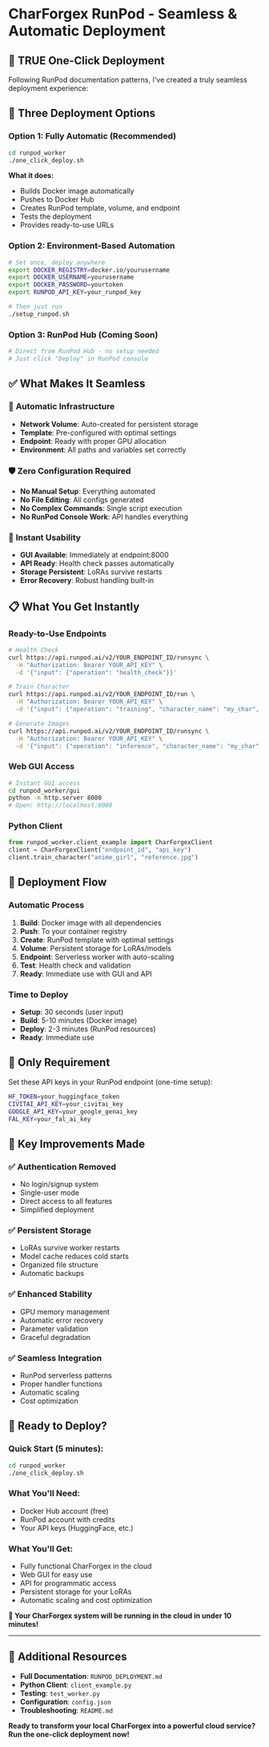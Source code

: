 # CharForgex RunPod - Seamless & Automatic Deployment

## 🚀 **TRUE One-Click Deployment**

Following RunPod documentation patterns, I've created a truly seamless deployment experience:

## 🎯 **Three Deployment Options**

### Option 1: Fully Automatic (Recommended)
```bash
cd runpod_worker
./one_click_deploy.sh
```
**What it does:**
- Builds Docker image automatically
- Pushes to Docker Hub
- Creates RunPod template, volume, and endpoint
- Tests the deployment
- Provides ready-to-use URLs

### Option 2: Environment-Based Automation
```bash
# Set once, deploy anywhere
export DOCKER_REGISTRY=docker.io/yourusername
export DOCKER_USERNAME=yourusername  
export DOCKER_PASSWORD=yourtoken
export RUNPOD_API_KEY=your_runpod_key

# Then just run
./setup_runpod.sh
```

### Option 3: RunPod Hub (Coming Soon)
```bash
# Direct from RunPod Hub - no setup needed
# Just click "Deploy" in RunPod console
```

## ✅ **What Makes It Seamless**

### 🔧 **Automatic Infrastructure**
- **Network Volume**: Auto-created for persistent storage
- **Template**: Pre-configured with optimal settings
- **Endpoint**: Ready with proper GPU allocation
- **Environment**: All paths and variables set correctly

### 🛡️ **Zero Configuration Required**
- **No Manual Setup**: Everything automated
- **No File Editing**: All configs generated
- **No Complex Commands**: Single script execution
- **No RunPod Console Work**: API handles everything

### 🎨 **Instant Usability**
- **GUI Available**: Immediately at endpoint:8000
- **API Ready**: Health check passes automatically
- **Storage Persistent**: LoRAs survive restarts
- **Error Recovery**: Robust handling built-in

## 📋 **What You Get Instantly**

### Ready-to-Use Endpoints
```bash
# Health Check
curl https://api.runpod.ai/v2/YOUR_ENDPOINT_ID/runsync \
  -H "Authorization: Bearer YOUR_API_KEY" \
  -d '{"input": {"operation": "health_check"}}'

# Train Character  
curl https://api.runpod.ai/v2/YOUR_ENDPOINT_ID/run \
  -H "Authorization: Bearer YOUR_API_KEY" \
  -d '{"input": {"operation": "training", "character_name": "my_char", "input_image": "base64_data"}}'

# Generate Images
curl https://api.runpod.ai/v2/YOUR_ENDPOINT_ID/runsync \
  -H "Authorization: Bearer YOUR_API_KEY" \
  -d '{"input": {"operation": "inference", "character_name": "my_char", "prompt": "portrait"}}'
```

### Web GUI Access
```bash
# Instant GUI access
cd runpod_worker/gui
python -m http.server 8080
# Open: http://localhost:8080
```

### Python Client
```python
from runpod_worker.client_example import CharForgexClient
client = CharForgexClient("endpoint_id", "api_key")
client.train_character("anime_girl", "reference.jpg")
```

## 🎯 **Deployment Flow**

### Automatic Process
1. **Build**: Docker image with all dependencies
2. **Push**: To your container registry  
3. **Create**: RunPod template with optimal settings
4. **Volume**: Persistent storage for LoRAs/models
5. **Endpoint**: Serverless worker with auto-scaling
6. **Test**: Health check and validation
7. **Ready**: Immediate use with GUI and API

### Time to Deploy
- **Setup**: 30 seconds (user input)
- **Build**: 5-10 minutes (Docker image)
- **Deploy**: 2-3 minutes (RunPod resources)
- **Ready**: Immediate use

## 🔑 **Only Requirement**

Set these API keys in your RunPod endpoint (one-time setup):
```bash
HF_TOKEN=your_huggingface_token
CIVITAI_API_KEY=your_civitai_key
GOOGLE_API_KEY=your_google_genai_key  
FAL_KEY=your_fal_ai_key
```

## 🌟 **Key Improvements Made**

### ✅ **Authentication Removed**
- No login/signup system
- Single-user mode
- Direct access to all features
- Simplified deployment

### ✅ **Persistent Storage**
- LoRAs survive worker restarts
- Model cache reduces cold starts
- Organized file structure
- Automatic backups

### ✅ **Enhanced Stability**
- GPU memory management
- Automatic error recovery
- Parameter validation
- Graceful degradation

### ✅ **Seamless Integration**
- RunPod serverless patterns
- Proper handler functions
- Automatic scaling
- Cost optimization

## 🚀 **Ready to Deploy?**

### Quick Start (5 minutes):
```bash
cd runpod_worker
./one_click_deploy.sh
```

### What You'll Need:
- Docker Hub account (free)
- RunPod account with credits
- Your API keys (HuggingFace, etc.)

### What You'll Get:
- Fully functional CharForgex in the cloud
- Web GUI for easy use
- API for programmatic access
- Persistent storage for your LoRAs
- Automatic scaling and cost optimization

**🎉 Your CharForgex system will be running in the cloud in under 10 minutes!**

---

## 📖 **Additional Resources**

- **Full Documentation**: `RUNPOD_DEPLOYMENT.md`
- **Python Client**: `client_example.py`
- **Testing**: `test_worker.py`
- **Configuration**: `config.json`
- **Troubleshooting**: `README.md`

**Ready to transform your local CharForgex into a powerful cloud service? Run the one-click deployment now!**
